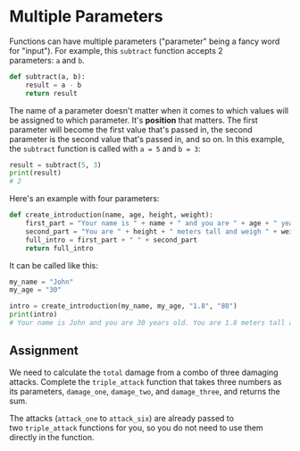 # Multiple Parameters

Functions can have multiple parameters ("parameter" being a fancy word for "input"). For example, this `subtract` function accepts 2 parameters: `a` and `b`.

```py
def subtract(a, b):
    result = a - b
    return result
```

The name of a parameter doesn't matter when it comes to which values will be assigned to which parameter. It's **position** that matters. The first parameter will become the first value that's passed in, the second parameter is the second value that's passed in, and so on. In this example, the `subtract` function is called with `a = 5` and `b = 3`:

```py
result = subtract(5, 3)
print(result)
# 2
```

Here's an example with four parameters:

```py
def create_introduction(name, age, height, weight):
    first_part = "Your name is " + name + " and you are " + age + " years old."
    second_part = "You are " + height + " meters tall and weigh " + weight + " kilograms."
    full_intro = first_part + " " + second_part
    return full_intro
```

It can be called like this:

```py
my_name = "John"
my_age = "30"

intro = create_introduction(my_name, my_age, "1.8", "80")
print(intro)
# Your name is John and you are 30 years old. You are 1.8 meters tall and weigh 80 kilograms.
```

## Assignment

We need to calculate the `total` damage from a combo of three damaging attacks. Complete the `triple_attack` function that takes three numbers as its parameters, `damage_one`, `damage_two`, and `damage_three`, and returns the sum.

The attacks (`attack_one` to `attack_six`) are already passed to two `triple_attack` functions for you, so you do not need to use them directly in the function.